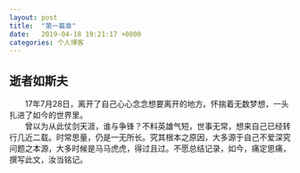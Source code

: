 ```yaml
---
layout: post
title:  "第一篇章"
date:   2019-04-18 19:21:17 +0800
categories: 个人博客
---
```

## 逝者如斯夫
&emsp;&emsp;17年7月28日，离开了自己心心念念想要离开的地方。怀揣着无数梦想，一头扎进了如今的世界里。<br>
&emsp;&emsp;曾以为从此仗剑天涯，谁与争锋？不料英雄气短，世事无常，想来自己已经转行几近二载。时常思量，仍是一无所长。究其根本之原因，大多源于自己不爱深究问题之本源，大多时候是马马虎虎，得过且过。不愿总结记录，如今，痛定思痛，撰写此文，汝当铭记。